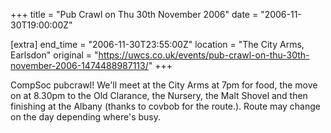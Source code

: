 +++
title = "Pub Crawl on Thu 30th November 2006"
date = "2006-11-30T19:00:00Z"

[extra]
end_time = "2006-11-30T23:55:00Z"
location = "The City Arms, Earlsdon"
original = "https://uwcs.co.uk/events/pub-crawl-on-thu-30th-november-2006-1474488987113/"
+++

CompSoc pubcrawl\! We'll meet at the City Arms at 7pm for food, the move on at 8.30pm to the Old Clarance, the Nursery, the Malt Shovel and then finishing at the Albany (thanks to covbob for the route.). Route may change on the day depending where's busy.

